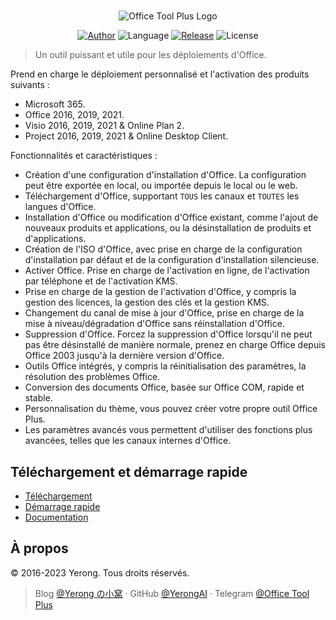 #

<p align="center">
<img alt="Office Tool Plus Logo" src="https://otp.landian.vip/static/images/logo.webp"/>
</p>

<p align="center">
<a href="https://www.coolhub.top/" target="_blank"><img alt="Author" src="https://img.shields.io/badge/Author-Yerong-blue?style=flat-square"/></a>
<img alt="Language" src="https://img.shields.io/badge/Language-C%23-green?style=flat-square"/>
<a href="https://otp.landian.vip/" target="_blank"><img alt="Release" src="https://img.shields.io/github/v/release/YerongAI/Office-Tool?style=flat-square"/></a>
<img alt="License" src="https://img.shields.io/github/license/YerongAI/Office-Tool?style=flat-square"/>
</p>

> Un outil puissant et utile pour les déploiements d'Office.

Prend en charge le déploiement personnalisé et l'activation des produits suivants :

- Microsoft 365.
- Office 2016, 2019, 2021.
- Visio 2016, 2019, 2021 & Online Plan 2.
- Project 2016, 2019, 2021 & Online Desktop Client.

Fonctionnalités et caractéristiques :

- Création d'une configuration d'installation d'Office. La configuration peut être exportée en local, ou importée depuis le local ou le web.
- Téléchargement d'Office, supportant `TOUS` les canaux et `TOUTES` les langues d'Office.
- Installation d'Office ou modification d'Office existant, comme l'ajout de nouveaux produits et applications, ou la désinstallation de produits et d'applications.
- Création de l'ISO d'Office, avec prise en charge de la configuration d'installation par défaut et de la configuration d'installation silencieuse.
- Activer Office. Prise en charge de l'activation en ligne, de l'activation par téléphone et de l'activation KMS.
- Prise en charge de la gestion de l'activation d'Office, y compris la gestion des licences, la gestion des clés et la gestion KMS.
- Changement du canal de mise à jour d'Office, prise en charge de la mise à niveau/dégradation d'Office sans réinstallation d'Office.
- Suppression d'Office. Forcez la suppression d'Office lorsqu'il ne peut pas être désinstallé de manière normale, prenez en charge Office depuis Office 2003 jusqu'à la dernière version d'Office.
- Outils Office intégrés, y compris la réinitialisation des paramètres, la résolution des problèmes Office.
- Conversion des documents Office, basée sur Office COM, rapide et stable.
- Personnalisation du thème, vous pouvez créer votre propre outil Office Plus.
- Les paramètres avancés vous permettent d'utiliser des fonctions plus avancées, telles que les canaux internes d'Office.

## Téléchargement et démarrage rapide

- [Téléchargement](https://otp.landian.vip/download.html)
- [Démarrage rapide](https://github.com/YerongAI/Office-Tool/wiki)
- [Documentation](https://otp.landian.vip/help/)

## À propos

© 2016-2023 Yerong. Tous droits réservés.

> Blog [@Yerong の小窝](https://www.coolhub.top/) · GitHub [@YerongAI](https://github.com/YerongAI) · Telegram [@Office Tool Plus](https://t.me/s/otp_channel)
